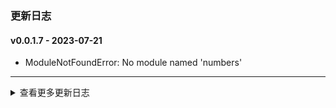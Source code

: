 ### 更新日志

#### v0.0.1.7 - 2023-07-21
*  ModuleNotFoundError: No module named 'numbers'
---


<details onclose>

#### v0.0.1.6 - 2023-07-21
*  发布py3.8版本
---

#### v0.0.1.5 - 2023-07-19
*  解决numpy依赖问题
---

#### v0.0.1.4 - 2023-07-19
*  安装依赖完成后卸载numpy

---

#### v0.0.1.3 - 2023-07-19
* 缩小打包时文件大小
---

#### v0.0.1.2 - 2023-07-18
* 使用Python3.10进行打包
---


#### v0.0.1.1 - 2023-07-17
* ubuntu20.04版本使用Docker镜像打包
---

#### v0.0.1.0 - 2023-07-17
* ubuntu20.04版本使用Docker镜像打包
---

#### v0.0.0.9 - 2023-07-17
* ubuntu20.04默认Python版本为3.8
---


#### v0.0.0.8 - 2023-07-14
* 修改App名称为ubuntu20.04
---


#### v0.0.0.7 - 2023-07-14
* 分别使用Python3.6和Python3.10进行打包
---


#### v0.0.0.6 - 2023-07-14
* 继续使用Python3.6进行打包
---


#### v0.0.0.5 - 2023-07-10
* 头文件新增 /usr/local/opencv
---

#### v0.0.0.4 - 2023-07-07
* 解决可执行文件头文件找不到的bug
---



#### v0.0.0.3 - 2023-07-06
* 输出日志写入失败原因
---

#### v0.0.0.2 - 2023-07-05
* 支持python3.10.6打包
* 优化自动打包流程
---

#### v0.0.0.1 - 2023-07-04
* OpencvCapture视频流测试工具
* 发布自动打包
---

<summary>查看更多更新日志</summary>

</details>

